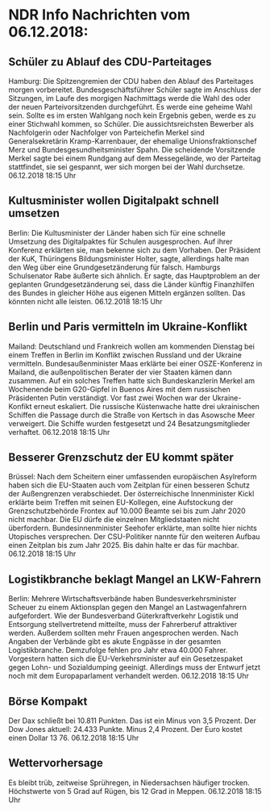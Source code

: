 # NDR Info Nachrichten vom 06.12.2018:


## Schüler zu Ablauf des CDU-Parteitages
Hamburg: Die Spitzengremien der CDU haben den Ablauf des Parteitages morgen vorbereitet. Bundesgeschäftsführer Schüler sagte im Anschluss der Sitzungen, im Laufe des morgigen Nachmittags werde die Wahl des oder der neuen Parteivorsitzenden durchgeführt. Es werde eine geheime Wahl sein. Sollte es im ersten Wahlgang noch kein Ergebnis geben, werde es zu einer Stichwahl kommen, so Schüler. Die aussichtsreichsten Bewerber als Nachfolgerin oder Nachfolger von Parteichefin Merkel sind Generalsekretärin Kramp-Karrenbauer, der ehemalige Unionsfraktionschef Merz und Bundesgesundheitsminister Spahn. Die scheidende Vorsitzende Merkel sagte bei einem Rundgang auf dem Messegelände, wo der Parteitag stattfindet, sie sei gespannt, wer sich morgen bei der Wahl durchsetze. 06.12.2018 18:15 Uhr 

## Kultusminister wollen Digitalpakt schnell umsetzen
Berlin: Die Kultusminister der Länder haben sich für eine schnelle Umsetzung des Digitalpaktes für Schulen ausgesprochen. Auf ihrer Konferenz erklärten sie, man bekenne sich zu dem Vorhaben. Der Präsident der KuK, Thüringens Bildungsminister Holter, sagte, allerdings halte man den Weg über eine Grundgesetzänderung für falsch. Hamburgs Schulsenator Rabe äußerte sich ähnlich. Er sagte, das Hauptproblem an der geplanten Grundgesetzänderung sei, dass die Länder künftig Finanzhilfen des Bundes in gleicher Höhe aus eigenen Mitteln ergänzen sollten. Das könnten nicht alle leisten. 06.12.2018 18:15 Uhr 

## Berlin und Paris vermitteln im Ukraine-Konflikt
Mailand:     Deutschland und Frankreich wollen am kommenden Dienstag bei einem Treffen in Berlin im Konflikt zwischen Russland und der Ukraine vermitteln. Bundesaußenminister Maas erklärte bei einer OSZE-Konferenz in Mailand, die außenpolitischen Berater der vier Staaten kämen dann zusammen. Auf ein solches Treffen hatte sich Bundeskanzlerin Merkel am Wochenende beim G20-Gipfel in Buenos Aires mit dem russischen Präsidenten Putin verständigt. Vor fast zwei Wochen war der Ukraine-Konfikt erneut eskaliert. Die russische Küstenwache hatte drei ukrainischen Schiffen die Passage durch die Straße von Kertsch in das Asowsche Meer verweigert. Die Schiffe wurden festgesetzt und 24 Besatzungsmitglieder verhaftet. 06.12.2018 18:15 Uhr 

## Besserer Grenzschutz der EU kommt später
Brüssel: Nach dem Scheitern einer umfassenden europäischen Asylreform haben sich die EU-Staaten auch vom Zeitplan für einen besseren Schutz der Außengrenzen verabschiedet. Der österreichische Innenminister Kickl erklärte beim Treffen mit seinen EU-Kollegen, eine Aufstockung der Grenzschutzbehörde Frontex auf 10.000 Beamte sei bis zum Jahr 2020 nicht machbar. Die EU dürfe die einzelnen Mitgliedstaaten nicht überfordern. Bundesinnenminister Seehofer erklärte, man sollte hier nichts Utopisches versprechen. Der CSU-Politiker nannte für den weiteren Aufbau einen Zeitplan bis zum Jahr 2025. Bis dahin halte er das für machbar. 06.12.2018 18:15 Uhr 

## Logistikbranche beklagt Mangel an LKW-Fahrern
Berlin: Mehrere Wirtschaftsverbände haben Bundesverkehrsminister Scheuer zu einem Aktionsplan gegen den Mangel an Lastwagenfahrern aufgefordert. Wie der Bundesverband Güterkraftverkehr Logistik und Entsorgung stellvertretend mitteilte, muss der Fahrerberuf attraktiver werden. Außerdem sollten mehr Frauen angesprochen werden. Nach Angaben der Verbände gibt es akute Engpässe in der gesamten Logistikbranche. Demzufolge fehlen pro Jahr etwa 40.000 Fahrer. Vorgestern hatten sich die EU-Verkehrsminister auf ein Gesetzespaket gegen Lohn- und Sozialdumping geeinigt. Allerdings muss der Entwurf jetzt noch mit dem Europaparlament verhandelt werden. 06.12.2018 18:15 Uhr 

## Börse Kompakt
Der Dax schließt bei 10.811 Punkten. Das ist ein Minus von 3,5 Prozent. Der Dow Jones aktuell: 24.433 Punkte. Minus 2,4 Prozent. Der Euro kostet einen Dollar 13 76. 06.12.2018 18:15 Uhr 

## Wettervorhersage
Es bleibt trüb, zeitweise Sprühregen, in Niedersachsen häufiger trocken. Höchstwerte von 5 Grad auf Rügen, bis 12 Grad in Meppen. 06.12.2018 18:15 Uhr 
